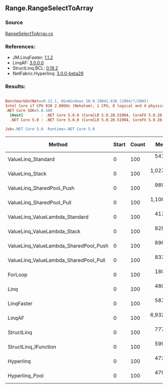 ﻿## Range.RangeSelectToArray

### Source
[RangeSelectToArray.cs](../LinqBenchmarks/Range/RangeSelectToArray.cs)

### References:
- JM.LinqFaster: [1.1.2](https://www.nuget.org/packages/JM.LinqFaster/1.1.2)
- LinqAF: [3.0.0.0](https://www.nuget.org/packages/LinqAF/3.0.0.0)
- StructLinq.BCL: [0.19.2](https://www.nuget.org/packages/StructLinq.BCL/0.19.2)
- NetFabric.Hyperlinq: [3.0.0-beta26](https://www.nuget.org/packages/NetFabric.Hyperlinq/3.0.0-beta26)

### Results:
``` ini

BenchmarkDotNet=v0.12.1, OS=Windows 10.0.19041.630 (2004/?/20H1)
Intel Core i7 CPU 930 2.80GHz (Nehalem), 1 CPU, 8 logical and 4 physical cores
.NET Core SDK=5.0.100
  [Host]        : .NET Core 5.0.0 (CoreCLR 5.0.20.51904, CoreFX 5.0.20.51904), X64 RyuJIT
  .NET Core 5.0 : .NET Core 5.0.0 (CoreCLR 5.0.20.51904, CoreFX 5.0.20.51904), X64 RyuJIT

Job=.NET Core 5.0  Runtime=.NET Core 5.0  

```
|                                Method | Start | Count |       Mean |     Error |    StdDev | Ratio | RatioSD |  Gen 0 | Gen 1 | Gen 2 | Allocated |
|-------------------------------------- |------ |------ |-----------:|----------:|----------:|------:|--------:|-------:|------:|------:|----------:|
|                    ValueLinq_Standard |     0 |   100 |   541.5 ns |  10.73 ns |  25.71 ns |  2.98 |    0.18 | 0.1011 |     - |     - |     424 B |
|                       ValueLinq_Stack |     0 |   100 | 1,027.6 ns |  20.37 ns |  44.71 ns |  5.69 |    0.28 | 0.1583 |     - |     - |     664 B |
|             ValueLinq_SharedPool_Push |     0 |   100 |   989.4 ns |  19.48 ns |  35.62 ns |  5.50 |    0.25 | 0.1011 |     - |     - |     424 B |
|             ValueLinq_SharedPool_Pull |     0 |   100 | 1,106.9 ns |  22.01 ns |  51.00 ns |  6.15 |    0.31 | 0.1011 |     - |     - |     424 B |
|        ValueLinq_ValueLambda_Standard |     0 |   100 |   417.1 ns |   8.29 ns |  15.58 ns |  2.30 |    0.13 | 0.1011 |     - |     - |     424 B |
|           ValueLinq_ValueLambda_Stack |     0 |   100 |   828.4 ns |  16.55 ns |  36.33 ns |  4.62 |    0.25 | 0.1583 |     - |     - |     664 B |
| ValueLinq_ValueLambda_SharedPool_Push |     0 |   100 |   896.0 ns |  17.97 ns |  36.31 ns |  4.96 |    0.28 | 0.1011 |     - |     - |     424 B |
| ValueLinq_ValueLambda_SharedPool_Pull |     0 |   100 |   833.2 ns |  16.48 ns |  25.66 ns |  4.61 |    0.20 | 0.1011 |     - |     - |     424 B |
|                               ForLoop |     0 |   100 |   180.9 ns |   3.68 ns |   5.73 ns |  1.00 |    0.00 | 0.1013 |     - |     - |     424 B |
|                                  Linq |     0 |   100 |   480.7 ns |   9.38 ns |  10.80 ns |  2.66 |    0.11 | 0.1221 |     - |     - |     512 B |
|                            LinqFaster |     0 |   100 |   587.9 ns |  11.70 ns |  25.43 ns |  3.25 |    0.19 | 0.2022 |     - |     - |     848 B |
|                                LinqAF |     0 |   100 | 6,932.5 ns | 138.62 ns | 246.40 ns | 38.45 |    1.91 |      - |     - |     - |    1576 B |
|                            StructLinq |     0 |   100 |   777.1 ns |  15.22 ns |  23.70 ns |  4.30 |    0.18 | 0.1068 |     - |     - |     448 B |
|                  StructLinq_IFunction |     0 |   100 |   599.0 ns |  11.82 ns |  19.42 ns |  3.31 |    0.11 | 0.1011 |     - |     - |     424 B |
|                             Hyperlinq |     0 |   100 |   473.5 ns |   9.39 ns |  14.62 ns |  2.62 |    0.11 | 0.1011 |     - |     - |     424 B |
|                        Hyperlinq_Pool |     0 |   100 |   479.2 ns |   9.63 ns |  18.78 ns |  2.65 |    0.12 | 0.0134 |     - |     - |      56 B |

